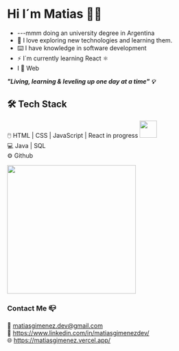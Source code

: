 # Hi I´m Matias 👋🏽

- ---mmm doing an university degree in Argentina
- 🌱 I love exploring new technologies and learning them.
- ⌨️ I have knowledge in software development
- ⚡ I´m currently learning React ⚛️
-  I 🧡 Web

***"Living, learning & leveling up one day at a time" 💡***

## 🛠 Tech Stack

🖱️   HTML | CSS | JavaScript | React in progress <img width='40px' height='40px' src='https://media.tenor.com/UnFx-k_lSckAAAAM/amalie-steiness.gif'> </img> <br/>
💻   Java | SQL <br/>
⚙️   Github 

<img width='300px' height='300px' src='https://i.pinimg.com/originals/06/60/ef/0660efe82fa3da42ed56eef013171835.gif'> </img>

### Contact Me 📪

📧 matiasgimenez.dev@gmail.com <br/>
👔 https://www.linkedin.com/in/matiasgimenezdev/ <br/>
🌐 https://matiasgimenez.vercel.app/

